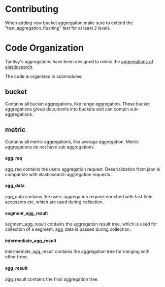 # Contributing

When adding new bucket aggregation make sure to extend the "test_aggregation_flushing" test for at least 2 levels.



# Code Organization

Tantivy's aggregations have been designed to mimic the 
[aggregations of elasticsearch](https://www.elastic.co/guide/en/elasticsearch/reference/current/search-aggregations.html).

The code is organized in submodules:

## bucket
Contains all bucket aggregations, like range aggregation. These bucket aggregations group documents into buckets and can contain sub-aggregations.

## metric
Contains all metric aggregations, like average aggregation. Metric aggregations do not have sub aggregations.

#### agg_req
agg_req contains the users aggregation request. Deserialization from json is compatible with elasticsearch aggregation requests.

#### agg_data
agg_data contains the users aggregation request enriched with fast field accessors etc, which are
used during collection.

#### segment_agg_result
segment_agg_result contains the aggregation result tree, which is used for collection of a segment.
agg_data is passed during collection.

#### intermediate_agg_result
intermediate_agg_result contains the aggregation tree for merging with other trees.

#### agg_result
agg_result contains the final aggregation tree.

